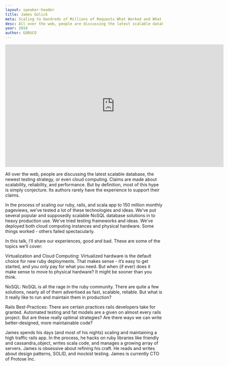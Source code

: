 ```yaml
---
layout: speaker-header
title: James Golick
meta: Scaling to Hundreds of Millions of Requests What Worked and What Didn’t
desc: All over the web, people are discussing the latest scalable database, the newest testing strategy, or even cloud computing.   Claims are made about scalability, reliability, and performance.   But by definition, most of this hype is simply conjecture.   Its authors rarely have the experience to support their claims.
year: 2010
author: GORUCO
---
```


<iframe src="http://player.vimeo.com/video/12814529?title=0&amp;byline=0&amp;portrait=0" width="700" height="394" frameborder="0" webkitAllowFullScreen mozallowfullscreen allowFullScreen></iframe>

All over the web, people are discussing the latest scalable database, the newest testing strategy, or even cloud computing. Claims are made about scalability, reliability, and performance. But by definition, most of this hype is simply conjecture. Its authors rarely have the experience to support their claims.

In the process of scaling our ruby, rails, and scala app to 150 million monthly pageviews, we’ve tested a lot of these technologies and ideas. We’ve put several popular and supposedly scalable NoSQL database solutions in to heavy production use. We’ve tried testing frameworks and ideas. We’ve deployed both cloud computing instances and physical hardware. Some things worked - others failed spectacularly.

In this talk, I’ll share our experiences, good and bad. These are some of the topics we’ll cover:

Virtualization and Cloud Computing: Virtualized hardware is the default choice for new ruby deployments. That makes sense - it’s easy to get started, and you only pay for what you need. But when (if ever) does it make sense to move to physical hardware? It might be sooner than you think.

NoSQL: NoSQL is all the rage in the ruby community. There are quite a few solutions, nearly all of them advertised as fast, scalable, reliable. But what is it really like to run and maintain them in production?

Rails Best-Practices: There are certain practices rails developers take for granted. Automated testing and fat models are a given on almost every rails project. But are these really optimal strategies? Are there ways we can write better-designed, more maintainable code?

James spends his days (and most of his nights) scaling and maintaining a high traffic rails app. In the process, he hacks on ruby libraries like friendly and cassandra_object, writes scala code, and manages a growing array of servers. James is obsessive about refining his craft. He reads and writes about design patterns, SOLID, and mockist testing. James is currently CTO of Protose Inc.
